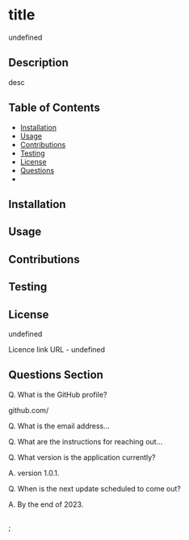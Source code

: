 # title
    
undefined


## Description
desc

## Table of Contents
- [Installation](#installation)
- [Usage](#usage)
- [Contributions](#contributions)
- [Testing](#testing)
- [License](#license)
- [Questions](#questions)
- [](#)


## Installation


## Usage


## Contributions


## Testing


## License
undefined

Licence link URL - undefined

## Questions Section

Q. What is the GitHub profile?

github.com/

Q. What is the email address...



Q. What are the instructions for reaching out...


Q. What version is the application currently?

A. version 1.0.1.

Q. When is the next update scheduled to come out?

A. By the end of 2023.





## 

;



